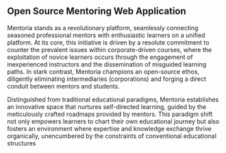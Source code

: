 ## Open Source Mentoring Web Application

Mentoria stands as a revolutionary platform, seamlessly connecting seasoned professional mentors with enthusiastic learners on a unified platform. At its core, this initiative is driven by a resolute commitment to counter the prevalent issues within corporate-driven courses, where the exploitation of novice learners occurs through the engagement of inexperienced instructors and the dissemination of misguided learning paths. In stark contrast, Mentoria champions an open-source ethos, diligently eliminating intermediaries (corporations) and forging a direct conduit between mentors and students.

Distinguished from traditional educational paradigms, Mentoria establishes an innovative space that nurtures self-directed learning, guided by the meticulously crafted roadmaps provided by mentors. This paradigm shift not only empowers learners to chart their own educational journey but also fosters an environment where expertise and knowledge exchange thrive organically, unencumbered by the constraints of conventional educational structures
